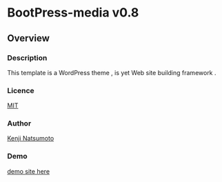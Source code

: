 # BootPress-media v0.8  

## Overview

### Description  
 
This template is a WordPress theme , is yet Web site building framework .

### Licence  

[MIT](https://github.com/tcnksm/tool/blob/master/LICENCE)

### Author  

[Kenji Natsumoto](http://na2ken.com)

### Demo

[demo site here](http://bootpress.co/media/)


